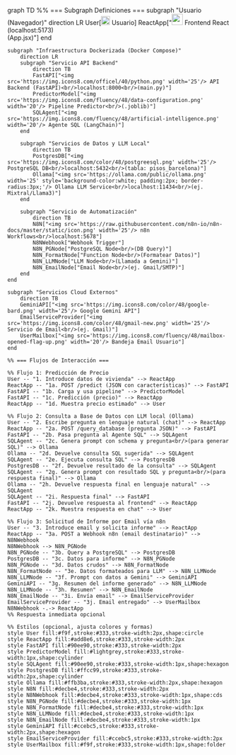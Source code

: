 graph TD
    %% === Subgraph Definiciones ===
    subgraph "Usuario (Navegador)"
        direction LR
        User[<img src='https://img.icons8.com/ios-glyphs/30/user-male-circle.png' width='20'/> Usuario]
        ReactApp["<img src='https://img.icons8.com/color/48/react-native.png' width='25'/> Frontend React (localhost:5173)<br/>(App.jsx)"]
    end

    subgraph "Infraestructura Dockerizada (Docker Compose)"
        direction LR
        subgraph "Servicio API Backend"
            direction TB
            FastAPI["<img src='https://img.icons8.com/officel/40/python.png' width='25'/> API Backend (FastAPI)<br/>localhost:8000<br/>(main.py)"]
            PredictorModel["<img src='https://img.icons8.com/fluency/48/data-configuration.png' width='20'/> Pipeline Predictor<br/>(.joblib)"]
            SQLAgent["<img src='https://img.icons8.com/fluency/48/artificial-intelligence.png' width='20'/> Agente SQL (LangChain)"]
        end

        subgraph "Servicios de Datos y LLM Local"
            direction TB
            PostgresDB["<img src='https://img.icons8.com/color/48/postgreesql.png' width='25'/> PostgreSQL DB<br/>localhost:5432<br/>(tabla: pisos_barcelona)"]
            Ollama["<img src='https://ollama.com/public/ollama.png' width='25' style='background-color:white; padding:2px; border-radius:3px;'/> Ollama LLM Service<br/>localhost:11434<br/>(ej. Mixtral/Llama3)"]
        end

        subgraph "Servicio de Automatización"
            direction TB
            N8N["<img src='https://raw.githubusercontent.com/n8n-io/n8n-docs/master/static/icon.png' width='25'/> n8n Workflows<br/>localhost:5678"]
            N8NWebhook["Webhook Trigger"]
            N8N_PGNode["PostgreSQL Node<br/>(DB Query)"]
            N8N_FormatNode["Function Node<br/>(Formatear Datos)"]
            N8N_LLMNode["LLM Node<br/>(Llamada a Gemini)"]
            N8N_EmailNode["Email Node<br/>(ej. Gmail/SMTP)"]
        end
    end

    subgraph "Servicios Cloud Externos"
        direction TB
        GeminiAPI["<img src='https://img.icons8.com/color/48/google-bard.png' width='25'/> Google Gemini API"]
        EmailServiceProvider["<img src='https://img.icons8.com/color/48/gmail-new.png' width='25'/> Servicio de Email<br/>(ej. Gmail)"]
        UserMailbox["<img src='https://img.icons8.com/fluency/48/mailbox-opened-flag-up.png' width='20'/> Bandeja Email Usuario"]
    end

    %% === Flujos de Interacción ===

    %% Flujo 1: Predicción de Precio
    User -- "1. Introduce datos de vivienda" --> ReactApp
    ReactApp -- "1a. POST /predict (JSON con características)" --> FastAPI
    FastAPI -- "1b. Carga y usa pipeline" --> PredictorModel
    FastAPI -- "1c. Predicción (precio)" --> ReactApp
    ReactApp -- "1d. Muestra precio estimado" --> User

    %% Flujo 2: Consulta a Base de Datos con LLM local (Ollama)
    User -- "2. Escribe pregunta en lenguaje natural (chat)" --> ReactApp
    ReactApp -- "2a. POST /query_database (pregunta JSON)" --> FastAPI
    FastAPI -- "2b. Pasa pregunta al Agente SQL" --> SQLAgent
    SQLAgent -- "2c. Genera prompt con schema y pregunta<br/>(para generar SQL)" --> Ollama
    Ollama -- "2d. Devuelve consulta SQL sugerida" --> SQLAgent
    SQLAgent -- "2e. Ejecuta consulta SQL" --> PostgresDB
    PostgresDB -- "2f. Devuelve resultado de la consulta" --> SQLAgent
    SQLAgent -- "2g. Genera prompt con resultado SQL y pregunta<br/>(para respuesta final)" --> Ollama
    Ollama -- "2h. Devuelve respuesta final en lenguaje natural" --> SQLAgent
    SQLAgent -- "2i. Respuesta final" --> FastAPI
    FastAPI -- "2j. Devuelve respuesta al frontend" --> ReactApp
    ReactApp -- "2k. Muestra respuesta en chat" --> User

    %% Flujo 3: Solicitud de Informe por Email vía n8n
    User -- "3. Introduce email y solicita informe" --> ReactApp
    ReactApp -- "3a. POST a Webhook n8n (email destinatario)" --> N8NWebhook
    N8NWebhook --> N8N_PGNode
    N8N_PGNode -- "3b. Query a PostgreSQL" --> PostgresDB
    PostgresDB -- "3c. Datos para informe" --> N8N_PGNode
    N8N_PGNode -- "3d. Datos crudos" --> N8N_FormatNode
    N8N_FormatNode -- "3e. Datos formateados para LLM" --> N8N_LLMNode
    N8N_LLMNode -- "3f. Prompt con datos a Gemini" --> GeminiAPI
    GeminiAPI -- "3g. Resumen del informe generado" --> N8N_LLMNode
    N8N_LLMNode -- "3h. Resumen" --> N8N_EmailNode
    N8N_EmailNode -- "3i. Envía email" --> EmailServiceProvider
    EmailServiceProvider -- "3j. Email entregado" --> UserMailbox
    N8NWebhook -.-> ReactApp
    %% Respuesta inmediata opcional

    %% Estilos (opcional, ajusta colores y formas)
    style User fill:#f9f,stroke:#333,stroke-width:2px,shape:circle
    style ReactApp fill:#add8e6,stroke:#333,stroke-width:2px
    style FastAPI fill:#90ee90,stroke:#333,stroke-width:2px
    style PredictorModel fill:#lightgrey,stroke:#333,stroke-width:1px,shape:cylinder
    style SQLAgent fill:#90ee90,stroke:#333,stroke-width:1px,shape:hexagon
    style PostgresDB fill:#ffcc99,stroke:#333,stroke-width:2px,shape:cylinder
    style Ollama fill:#ffb3ba,stroke:#333,stroke-width:2px,shape:hexagon
    style N8N fill:#decbe4,stroke:#333,stroke-width:2px
    style N8NWebhook fill:#decbe4,stroke:#333,stroke-width:1px,shape:cds
    style N8N_PGNode fill:#decbe4,stroke:#333,stroke-width:1px
    style N8N_FormatNode fill:#decbe4,stroke:#333,stroke-width:1px
    style N8N_LLMNode fill:#decbe4,stroke:#333,stroke-width:1px
    style N8N_EmailNode fill:#decbe4,stroke:#333,stroke-width:1px
    style GeminiAPI fill:#ccebc5,stroke:#333,stroke-width:2px,shape:hexagon
    style EmailServiceProvider fill:#ccebc5,stroke:#333,stroke-width:2px
    style UserMailbox fill:#f9f,stroke:#333,stroke-width:1px,shape:folder
